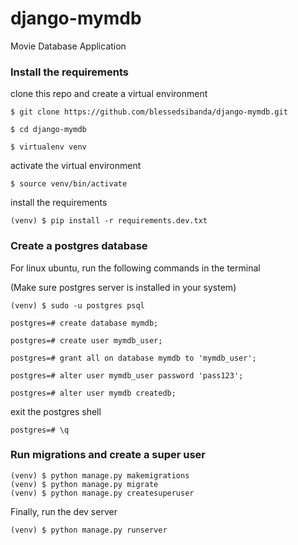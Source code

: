 # django-mymdb
Movie Database Application

### Install the requirements 
clone this repo and create a virtual environment

```
$ git clone https://github.com/blessedsibanda/django-mymdb.git
```
```
$ cd django-mymdb
```

```
$ virtualenv venv
```

activate the virtual environment
```
$ source venv/bin/activate
```

install the requirements
```
(venv) $ pip install -r requirements.dev.txt
```

### Create a postgres database
For linux ubuntu, run the following commands in the terminal  

(Make sure postgres server is installed in your system)

```
(venv) $ sudo -u postgres psql
```

```
postgres=# create database mymdb;
```

```
postgres=# create user mymdb_user;
```

```
postgres=# grant all on database mymdb to 'mymdb_user';
```

```
postgres=# alter user mymdb_user password 'pass123';
```

```
postgres=# alter user mymdb createdb;
```


exit the postgres shell

```
postgres=# \q
```

### Run migrations and create a super user
```
(venv) $ python manage.py makemigrations
(venv) $ python manage.py migrate
(venv) $ python manage.py createsuperuser
```
Finally, run the dev server
```
(venv) $ python manage.py runserver
```

